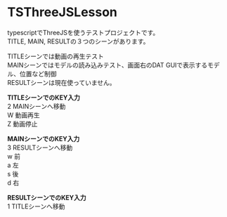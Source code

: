 # TSThreeJSLesson

typescriptでThreeJSを使うテストプロジェクトです。<br>
TITLE, MAIN, RESULTの３つのシーンがあります。<br>


TITLEシーンでは動画の再生テスト<br>
MAINシーンではモデルの読み込みテスト、画面右のDAT GUIで表示するモデル、位置など制御<br>
RESULTシーンは現在使っていません。

**TITLEシーンでのKEY入力**<br>
2 MAINシーンへ移動<br>
W 動画再生<br>
Z 動画停止<br>

**MAINシーンでのKEY入力**<br>
3 RESULTシーンへ移動<br>
w 前<br>
a 左<br>
s 後<br>
d 右<br>

**RESULTシーンでのKEY入力**<br>
1 TITLEシーンへ移動<br>
